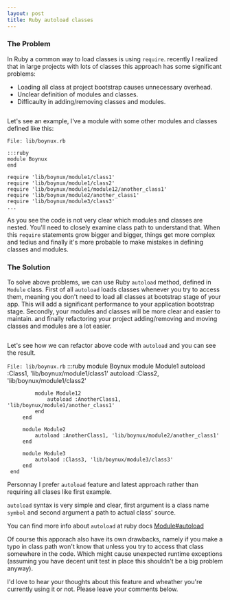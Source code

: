 ```yaml
---
layout: post
title: Ruby autoload classes
---
```


### The Problem

In Ruby a common way to load classes is using `require`. recently I realized that in large projects with lots of classes this approach has some significant problems:

*   Loading all class at project bootstrap causes unnecessary overhead.
*   Unclear definition of modules and classes.
*   Difficaulty in adding/removing classes and modules.

<div class="ads">
<!-- Responsive Display -->
<ins class="adsbygoogle adslot_1"
     style="display:inline-block"
     data-ad-client="ca-pub-7360583392867579"
     data-ad-slot="4587256441"></ins>
<script>
(adsbygoogle = window.adsbygoogle || []).push({});
</script>
</div>

Let's see an example, I've a module with some other modules and classes defined like this:

`File: lib/boynux.rb`

    :::ruby
    module Boynux
    end

    require 'lib/boynux/module1/class1'
    require 'lib/boynux/module1/class2'
    require 'lib/boynux/module1/module12/another_class1'
    require 'lib/boynux/module2/another_class1'
    require 'lib/boynux/module3/class3'
    ...

As you see the code is not very clear which modules and classes are nested. You'll need to closely examine class path to understand that. When this `require` statements grow bigger and bigger, things get more complex and tedius and finally it's more probable to make mistakes in defining classes and modules.

### The Solution

To solve above problems, we can use Ruby `autoload` method, defined in `Module` class. First of all `autoload` loads classes whenever you try to access them, meaning you don't need to load all classes at bootstrap stage of your app. This will add a significant performance to your application bootstrap stage. Secondly, your modules and classes will be more clear and easier to maintain. and finally refactoring your project adding/removing and moving classes and modules are a lot easier.

<div class="ads">
    <!-- Responsive Display -->
    <ins class="adsbygoogle adslot_1"
         style="display:inline-block"
         data-ad-client="ca-pub-7360583392867579"
         data-ad-slot="4587256441"></ins>
    <script>
    (adsbygoogle = window.adsbygoogle || []).push({});
    </script>
</div>

Let's see how we can refactor above code with `autoload` and you can see the result.

`File: lib/boynux.rb`
     :::ruby
     module Boynux
         module Module1
             autoload :Class1, 'lib/boynux/module1/class1'
             autoload :Class2, 'lib/boynux/module1/class2'

             module Module12
                 autoload :AnotherClass1, 'lib/boynux/module1/another_class1'
             end
         end

         module Module2
             autoload :AnotherClass1, 'lib/boynux/module2/another_class1'
         end

         module Module3
             autolaod :Class3, 'lib/boynux/module3/class3'
         end
     end

Personnay I prefer `autoload` feature and latest approach rather than requiring all clases like first example.

`autoload` syntax is very simple and clear, first argument is a class name `symbol` and second argument a path to actual class' source.

You can find more info about `autoload` at ruby docs [Module#autoload](http://ruby-doc.org/core-2.1.0/Module.html#method-i-autoload)

Of course this apporach also have its own drawbacks, namely if you make a typo in class path won't know that unless you try to access that class somewhere in the code. Which might cause unexpected runtime exceptions (assuming you have decent unit test in place this shouldn't be a big problem anyway).

I'd love to hear your thoughts about this feature and wheather you're currently using it or not.  Please leave your comments below.
